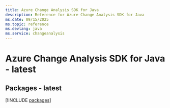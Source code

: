 ```yaml
---
title: Azure Change Analysis SDK for Java
description: Reference for Azure Change Analysis SDK for Java
ms.date: 09/15/2025
ms.topic: reference
ms.devlang: java
ms.service: changeanalysis
---
```

# Azure Change Analysis SDK for Java - latest
## Packages - latest
[!INCLUDE [packages](change-analysis-index.md)]
